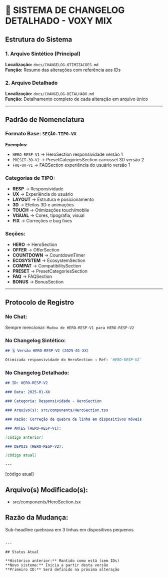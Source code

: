 # 📝 SISTEMA DE CHANGELOG DETALHADO - VOXY MIX

## Estrutura do Sistema

### 1. Arquivo Sintético (Principal)

**Localização:** `docs/CHANGELOG-OTIMIZACOES.md`  
**Função:** Resumo das alterações com referência aos IDs

### 2. Arquivo Detalhado

**Localização:** `docs/CHANGELOG-DETALHADO.md`  
**Função:** Detalhamento completo de cada alteração em arquivo único

---

## Padrão de Nomenclatura

### Formato Base: `SEÇÃO-TIPO-VX`

**Exemplos:**

- `HERO-RESP-V1` → HeroSection responsividade versão 1
- `PRESET-3D-V2` → PresetCategoriesSection carrossel 3D versão 2
- `FAQ-UX-V1` → FAQSection experiência do usuário versão 1

### Categorias de TIPO:

- **RESP** → Responsividade
- **UX** → Experiência do usuário
- **LAYOUT** → Estrutura e posicionamento
- **3D** → Efeitos 3D e animações
- **TOUCH** → Otimizações touch/mobile
- **VISUAL** → Cores, tipografia, visual
- **FIX** → Correções e bug fixes

### Seções:

- **HERO** → HeroSection
- **OFFER** → OfferSection
- **COUNTDOWN** → CountdownTimer
- **ECOSYSTEM** → EcosystemSection
- **COMPAT** → CompatibilitySection
- **PRESET** → PresetCategoriesSection
- **FAQ** → FAQSection
- **BONUS** → BonusSection

---

## Protocolo de Registro

### No Chat:

Sempre mencionar: `Mudou de HERO-RESP-V1 para HERO-RESP-V2`

### No Changelog Sintético:

```markdown
## 🗓️ Versão HERO-RESP-V2 (2025-01-XX)

Otimizada responsividade do HeroSection → Ref: `HERO-RESP-V2`
```

### No Changelog Detalhado:

```markdown
## ID: HERO-RESP-V2

### Data: 2025-01-XX

### Categoria: Responsividade - HeroSection

### Arquivo(s): src/components/HeroSection.tsx

### Razão: Correção de quebra de linha em dispositivos móveis

### ANTES (HERO-RESP-V1):

[código anterior]

### DEPOIS (HERO-RESP-V2):

[código atual]

---
```

[código atual]

## Arquivo(s) Modificado(s):

- src/components/HeroSection.tsx

## Razão da Mudança:

Sub-headline quebrava em 3 linhas em dispositivos pequenos

```

---

## Status Atual

**Histórico anterior:** Mantido como está (sem IDs)
**Novo sistema:** Inicia a partir desta versão
**Primeiro ID:** Será definido na próxima alteração
```
